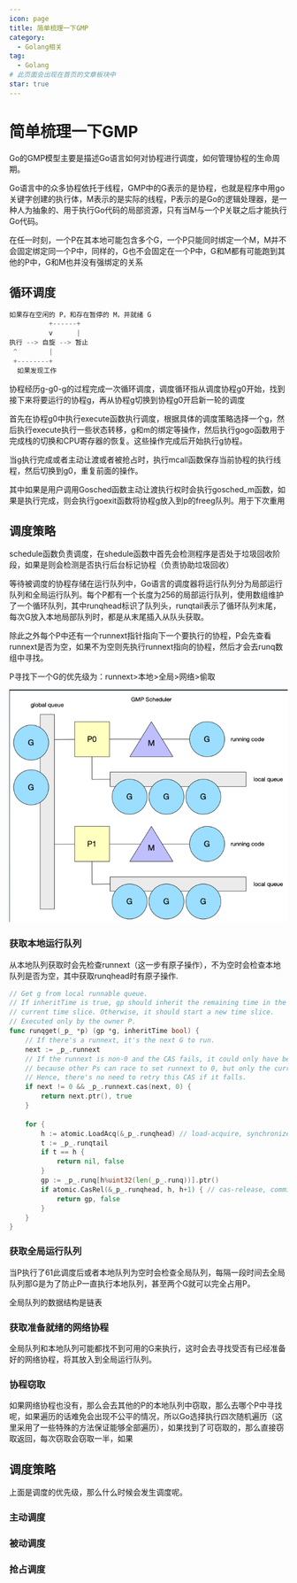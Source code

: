 ```yaml
---
icon: page
title: 简单梳理一下GMP
category:
  - Golang相关
tag:
  - Golang
# 此页面会出现在首页的文章板块中
star: true
---
```

# 简单梳理一下GMP

Go的GMP模型主要是描述Go语言如何对协程进行调度，如何管理协程的生命周期。

Go语言中的众多协程依托于线程，GMP中的G表示的是协程，也就是程序中用go关键字创建的执行体，M表示的是实际的线程，P表示的是Go的逻辑处理器，是一种人为抽象的、用于执行Go代码的局部资源，只有当M与一个P关联之后才能执行Go代码。

在任一时刻，一个P在其本地可能包含多个G，一个P只能同时绑定一个M，M并不会固定绑定同一个P中，同样的，G也不会固定在一个P中，G和M都有可能跑到其他的P中，G和M也并没有强绑定的关系

## 循环调度

```go
如果存在空闲的 P，和存在暂停的 M，并就绪 G
          +------+
          v      |
执行 --> 自旋 --> 暂止
 ^        |
 +--------+
  如果发现工作
```

协程经历g-g0-g的过程完成一次循环调度，调度循环指从调度协程g0开始，找到接下来将要运行的协程g，再从协程g切换到协程g0开启新一轮的调度

首先在协程g0中执行execute函数执行调度，根据具体的调度策略选择一个g，然后执行execute执行一些状态转移，g和m的绑定等操作，然后执行gogo函数用于完成栈的切换和CPU寄存器的恢复。这些操作完成后开始执行g协程。

当g执行完成或者主动让渡或者被抢占时，执行mcall函数保存当前协程的执行线程，然后切换到g0，重复前面的操作。

其中如果是用户调用Gosched函数主动让渡执行权时会执行gosched_m函数，如果是执行完成，则会执行goexit函数将协程g放入到p的freeg队列。用于下次重用

## 调度策略

schedule函数负责调度，在shedule函数中首先会检测程序是否处于垃圾回收阶段，如果是则会检测是否执行后台标记协程（负责协助垃圾回收）

等待被调度的协程存储在运行队列中，Go语言的调度器将运行队列分为局部运行队列和全局运行队列。每个P都有一个长度为256的局部运行队列，使用数组维护了一个循环队列，其中runqhead标识了队列头，runqtail表示了循环队列末尾，每次G放入本地局部队列时，都是从末尾插入从队头获取。

除此之外每个P中还有一个runnext指针指向下一个要执行的协程，P会先查看runnext是否为空，如果不为空则先执行runnext指向的协程，然后才会去runq数组中寻找。

P寻找下一个G的优先级为：runnext>本地>全局>网络>偷取

![Untitled.png](https://raw.githubusercontent.com/gqzcl/blog_image/master/20220607120102.png)

### 获取本地运行队列

从本地队列获取时会先检查runnext（这一步有原子操作），不为空时会检查本地队列是否为空，其中获取runqhead时有原子操作.

```go
// Get g from local runnable queue.
// If inheritTime is true, gp should inherit the remaining time in the
// current time slice. Otherwise, it should start a new time slice.
// Executed only by the owner P.
func runqget(_p_ *p) (gp *g, inheritTime bool) {
	// If there's a runnext, it's the next G to run.
	next := _p_.runnext
	// If the runnext is non-0 and the CAS fails, it could only have been stolen by another P,
	// because other Ps can race to set runnext to 0, but only the current P can set it to non-0.
	// Hence, there's no need to retry this CAS if it falls.
	if next != 0 && _p_.runnext.cas(next, 0) {
		return next.ptr(), true
	}

	for {
		h := atomic.LoadAcq(&_p_.runqhead) // load-acquire, synchronize with other consumers
		t := _p_.runqtail
		if t == h {
			return nil, false
		}
		gp := _p_.runq[h%uint32(len(_p_.runq))].ptr()
		if atomic.CasRel(&_p_.runqhead, h, h+1) { // cas-release, commits consume
			return gp, false
		}
	}
}
```

### 获取全局运行队列

当P执行了61此调度后或者本地队列为空时会检查全局队列，每隔一段时间去全局队列那G是为了防止P一直执行本地队列，甚至两个G就可以完全占用P。

全局队列的数据结构是链表

### 获取准备就绪的网络协程

全局队列和本地队列可能都找不到可用的G来执行，这时会去寻找受否有已经准备好的网络协程，将其放入到全局运行队列。

### 协程窃取

如果网络协程也没有，那么会去其他的P的本地队列中窃取，那么去哪个P中寻找呢，如果遍历的话难免会出现不公平的情况，所以Go选择执行四次随机遍历（这里采用了一些特殊的方法保证能够全部遍历），如果找到了可窃取的，那么直接窃取返回，每次窃取会窃取一半，如果

## 调度策略

上面是调度的优先级，那么什么时候会发生调度呢。

### 主动调度

### 被动调度

### 抢占调度
